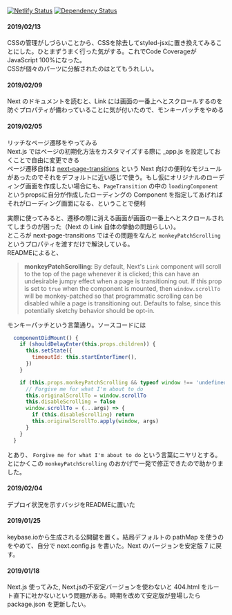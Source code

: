 [![Netlify Status](https://api.netlify.com/api/v1/badges/6d9ef494-a24b-46a2-882b-4440976ade37/deploy-status)](https://app.netlify.com/sites/modest-payne-215883/deploys)
[![Dependency Status](https://img.shields.io/david/7ma7X/mywebsite.svg?style=flat)](https://img.shields.io/david/7ma7X/mywebsite.svg?style=flat)

#### 2019/02/13

CSSの管理がしづらいことから、CSSを除去してstyled-jsxに置き換えてみることにした。ひとまずうまく行った気がする。これでCode Coverageが JavaScript 100%になった。  
CSSが個々のパーツに分解されたのはとてもうれしい。

#### 2019/02/09

Next のドキュメントを読むと、Link には画面の一番上へとスクロールするのを防ぐプロパティが備わっていることに気が付いたので、モンキーパッチをやめる

#### 2019/02/05

リッチなページ遷移をやってみる  
Next.js ではページの初期化方法をカスタマイズする際に _app.js を設定しておくことで自由に変更できる  
ページ遷移自体は [next-page-transitions](https://github.com/illinois/next-page-transitions) という Next 向けの便利なモジュールがあったのでそれをデフォルトに近い感じで使う。もし仮にオリジナルのローディング画面を作成したい場合にも、`PageTransition` の中の `loadingComponent` というpropsに自分が作成したローディングの Component を指定してあげればそれがローディング画面になる、ということで便利  
  
実際に使ってみると、遷移の際に消える画面が画面の一番上へとスクロールされてしまうのが困った（Next の Link 自体の挙動の問題らしい）。  
ところが next-page-transitions ではその問題をなんと `monkeyPatchScrolling` というプロパティを渡すだけで解決している。  
READMEによると、

> **monkeyPatchScrolling**: By default, Next's `Link` component will scroll to the top of the page whenever it is clicked; this can have an undesirable jumpy effect when a page is transitioning out. If this prop is set to `true` when the component is mounted, then `window.scrollTo` will be monkey-patched so that programmatic scrolling can be disabled while a page is transitioning out. Defaults to false, since this potentially sketchy behavior should be opt-in.

モンキーパッチという言葉通り。ソースコードには

```js
  componentDidMount() {
    if (shouldDelayEnter(this.props.children)) {
      this.setState({
        timeoutId: this.startEnterTimer(),
      })
    }

    if (this.props.monkeyPatchScrolling && typeof window !== 'undefined') {
      // Forgive me for what I'm about to do
      this.originalScrollTo = window.scrollTo
      this.disableScrolling = false
      window.scrollTo = (...args) => {
        if (this.disableScrolling) return
        this.originalScrollTo.apply(window, args)
      }
    }
  }
```

とあり、 `Forgive me for what I'm about to do` という言葉にニヤリとする。とにかくこの `monkeyPatchScrolling` のおかげで一発で修正できたので助かりました。

#### 2019/02/04

デプロイ状況を示すバッジをREADMEに置いた

#### 2019/01/25

keybase.ioから生成される公開鍵を置く。結局デフォルトの pathMap を使うのをやめて、自分で next.config.js を書いた。Next のバージョンを安定版 7 に戻す。

#### 2019/01/18

Next.js 使ってみた, Next.jsの不安定バージョンを使わないと 404.html をルート直下に吐かないという問題がある。時期を改めて安定版が登場したら package.json を更新したい。